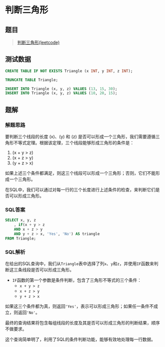 # 判断三角形

## 题目

> [判断三角形(leetcode)](https://leetcode.cn/problems/triangle-judgement/?envType=study-plan-v2&envId=sql-free-50)

## 测试数据

```sql
CREATE TABLE IF NOT EXISTS Triangle (x INT, y INT, z INT);

TRUNCATE TABLE Triangle;

INSERT INTO Triangle (x, y, z) VALUES (13, 15, 30);
INSERT INTO Triangle (x, y, z) VALUES (10, 20, 15);
```

## 题解

### 解题思路

要判断三个线段的长度 \(x\)、\(y\) 和 \(z\) 是否可以形成一个三角形，我们需要遵循三角形不等式定理。根据该定理，三个线段能够形成三角形的条件是：

1. \(x + y > z\)
2. \(x + z > y\)
3. \(y + z > x\)

如果上述三个条件都满足，则这三个线段可以形成一个三角形；否则，它们不能形成一个三角形。

在SQL中，我们可以通过对每一行的三个长度进行上述条件的检查，来判断它们是否可以形成三角形。

### SQL答案

```sql
SELECT x, y, z
	, if(x + y > z
	AND x + z > y
	AND y + z > x, 'Yes', 'No') AS triangle
FROM Triangle;
```

### SQL解析

在给出的SQL查询中，我们从`Triangle`表中选择了列`x`、`y`和`z`，并使用`IF`函数来判断这三条线段是否可以形成三角形。

- `IF`函数的第一个参数是条件判断，包含了三角形不等式的三个条件：
    - `x + y > z`
    - `x + z > y`
    - `y + z > x`

如果这三个条件都为真，则返回`'Yes'`，表示可以形成三角形；如果任一条件不成立，则返回`'No'`。

最终的查询结果将包含每组线段的长度及其是否可以形成三角形的判断结果，顺序不做要求。

这个查询简单明了，利用了SQL的条件判断功能，能够有效地处理每一行数据。
